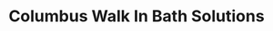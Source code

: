 ---
title: "Columbus Walk In Bath Solutions"
url: /columbus/columbus-walk-in-bath-solutions/
shop: Badezimmer
---